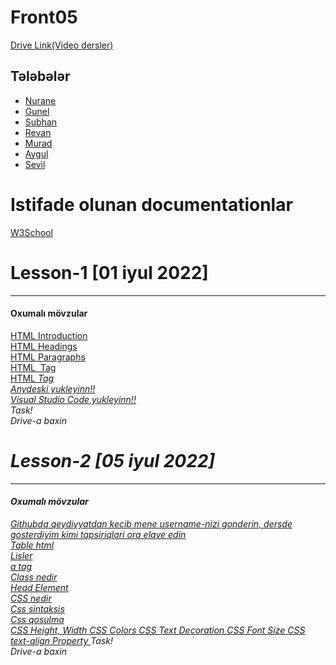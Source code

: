 # Front05

<a href="https://drive.google.com/drive/folders/1_jse_NIst9AAYvOihIXAJpX3tf_vZGME?usp=sharing">Drive Link(Video dersler)</a> <br>

## Tələbələr
 - [Nurane]()
 - [Gunel]()
 - [Subhan]()
 - [Revan]()
 - [Murad]()
 - [Aygul]()
 - [Sevil]()

<h1> Istifade olunan documentationlar </h1>
<a href="https://www.w3schools.com/html/default.asp">W3School</a> <br>

<h1> Lesson-1 [01 iyul 2022] </h1>
<hr>
<h4>Oxumalı mövzular</h4>
<a href="https://www.w3schools.com/html/html_intro.asp"> HTML Introduction</a> <br>
<a href="https://www.w3schools.com/html/html_headings.asp">HTML Headings </a> <br>
<a href="https://www.w3schools.com/html/html_paragraphs.asp">HTML Paragraphs </a> <br>
<a href="https://www.w3schools.com/tags/tag_img.asp">HTML <img> Tag </a> <br>
<a href="https://www.w3schools.com/tags/tag_i.asp">HTML <i> Tag </a> <br>
<a href="https://anydesk.com/en/downloads/windows"> Anydeski yukleyinn!!</a> <br>
<a href="https://code.visualstudio.com/download"> Visual Studio Code yukleyinn!!</a> <br>
Task! <br/>
Drive-a baxin

<h1> Lesson-2 [05 iyul 2022] </h1>
<hr>
<h4>Oxumalı mövzular</h4>
<a href="https://github.com/"> Githubda qeydiyyatdan kecib mene username-nizi gonderin, dersde gosterdiyim kimi tapsiriqlari ora elave edin  </a> <br>
<a href="https://www.w3schools.com/html/html_tables.asp">Table html  </a> <br>
<a href="https://www.w3schools.com/html/html_lists.asp">Lisler  </a> <br>
<a href="https://www.w3schools.com/tags/tag_a.asp">a tag  </a> <br>
<a href="https://www.w3schools.com/html/html_classes.asp"> Class nedir </a> <br>
<a href="https://www.w3schools.com/html/html_head.asp">Head Element  </a> <br>
<a href="https://www.w3schools.com/css/css_intro.asp">CSS nedir  </a> <br>
<a href="https://www.w3schools.com/css/css_syntax.asp"> Css sintaksis </a> <br>
<a href="https://www.w3schools.com/css/css_howto.asp"> Css qosulma </a> <br>
<a href="https://www.w3schools.com/css/css_dimension.asp"> CSS Height, Width  </a> 
<a href="https://www.w3schools.com/css/css_colors.asp">CSS Colors  </a> 
<a href="https://www.w3schools.com/css/css_text_decoration.asp">CSS Text Decoration  </a> 
<a href="https://www.w3schools.com/css/css_font_size.asp"> CSS Font Size </a> 
<a href="https://www.w3schools.com/cssref/pr_text_text-align.ASP">CSS text-align Property </a> 
Task! <br/>
Drive-a baxin
